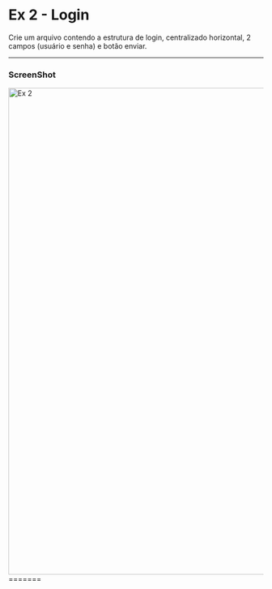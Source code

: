 # Ex 2 - Login 

Crie um arquivo contendo a estrutura de login, centralizado horizontal, 2 campos (usuário e senha) e botão enviar.

___

### ScreenShot

<img width="960" alt="Ex  2" src="https://user-images.githubusercontent.com/90939371/154404399-6aaa9fe8-a45b-4d8f-ab26-8c9d95105a0b.PNG">
=======
